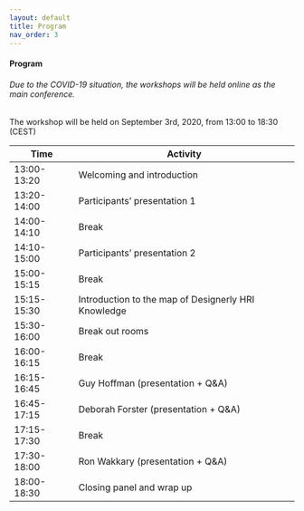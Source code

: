 ```yaml
---
layout: default
title: Program
nav_order: 3
---
```


#### Program
###### Due to the COVID-19 situation, the workshops will be held online as the main conference.

The workshop will be held on September 3rd, 2020, from 13:00 to 18:30 (CEST)

| Time   | Activity |
| ------------- | ------------- |
| 13:00-13:20  | Welcoming and introduction  |
| 13:20-14:00  | Participants’ presentation 1  |
| 14:00-14:10  | Break  |
| 14:10-15:00  | Participants’ presentation 2  |
| 15:00-15:15  | Break  |
| 15:15-15:30  | Introduction to the map of Designerly HRI Knowledge  |
| 15:30-16:00  | Break out rooms  |
| 16:00-16:15  | Break  |
| 16:15-16:45  | Guy Hoffman (presentation + Q&A)  |
| 16:45-17:15  | Deborah Forster (presentation + Q&A) |
| 17:15-17:30  | Break  |
| 17:30-18:00  | Ron Wakkary (presentation + Q&A) |
| 18:00-18:30  | Closing panel and wrap up |
